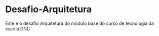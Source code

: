 # Desafio-Arquitetura
Este é o desafio Arquitetura do módulo base do curso de tecnologia da escola DNC
